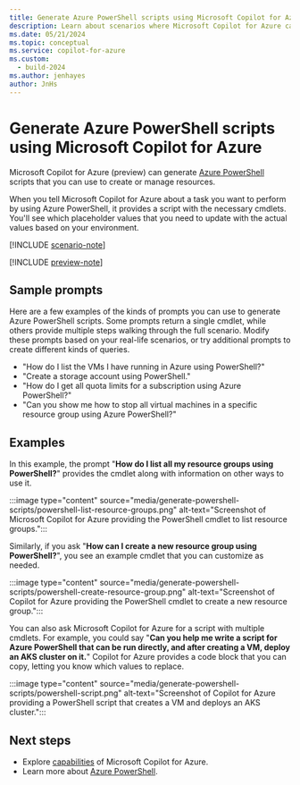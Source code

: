 ```yaml
---
title: Generate Azure PowerShell scripts using Microsoft Copilot for Azure
description: Learn about scenarios where Microsoft Copilot for Azure can generate Azure PowerShell scripts for you to customize and use.
ms.date: 05/21/2024
ms.topic: conceptual
ms.service: copilot-for-azure
ms.custom:
  - build-2024
ms.author: jenhayes
author: JnHs
---
```


# Generate Azure PowerShell scripts using Microsoft Copilot for Azure

Microsoft Copilot for Azure (preview) can generate [Azure PowerShell](/powershell/azure/) scripts that you can use to create or manage resources.

When you tell Microsoft Copilot for Azure about a task you want to perform by using Azure PowerShell, it provides a script with the necessary cmdlets. You'll see which placeholder values that you need to update with the actual values based on your environment.

[!INCLUDE [scenario-note](includes/scenario-note.md)]

[!INCLUDE [preview-note](includes/preview-note.md)]

## Sample prompts

Here are a few examples of the kinds of prompts you can use to generate Azure PowerShell scripts. Some prompts return a single cmdlet, while others provide multiple steps walking through the full scenario. Modify these prompts based on your real-life scenarios, or try additional prompts to create different kinds of queries.

- "How do I list the VMs I have running in Azure using PowerShell?"
- "Create a storage account using PowerShell."
- "How do I get all quota limits for a subscription using Azure PowerShell?"
- "Can you show me how to stop all virtual machines in a specific resource group using Azure PowerShell?"

## Examples

In this example, the prompt "**How do I list all my resource groups using PowerShell?**" provides the cmdlet along with information on other ways to use it.

:::image type="content" source="media/generate-powershell-scripts/powershell-list-resource-groups.png" alt-text="Screenshot of Microsoft Copilot for Azure providing the PowerShell cmdlet to list resource groups.":::

Similarly, if you ask "**How can I create a new resource group using PowerShell?**", you see an example cmdlet that you can customize as needed.

:::image type="content" source="media/generate-powershell-scripts/powershell-create-resource-group.png" alt-text="Screenshot of Copilot for Azure providing the PowerShell cmdlet to create a new resource group.":::

You can also ask Microsoft Copilot for Azure for a script with multiple cmdlets. For example, you could say "**Can you help me write a script for Azure PowerShell that can be run directly, and after creating a VM, deploy an AKS cluster on it.**" Copilot for Azure provides a code block that you can copy, letting you know which values to replace.

:::image type="content" source="media/generate-powershell-scripts/powershell-script.png" alt-text="Screenshot of Copilot for Azure providing a PowerShell script that creates a VM and deploys an AKS cluster.":::

## Next steps

- Explore [capabilities](capabilities.md) of Microsoft Copilot for Azure.
- Learn more about [Azure PowerShell](/powershell/azure/).
